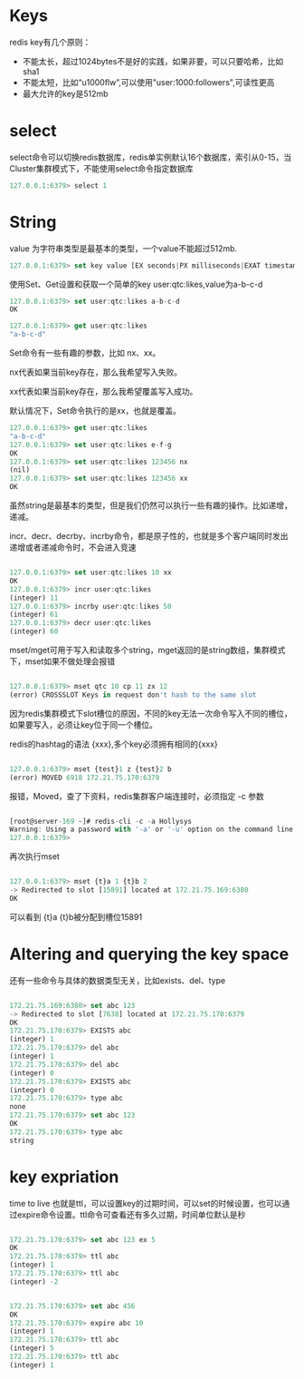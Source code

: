 # Keys

redis key有几个原则：
* 不能太长，超过1024bytes不是好的实践，如果非要，可以只要哈希，比如sha1
* 不能太短，比如“u1000flw”,可以使用"user:1000:followers",可读性更高
* 最大允许的key是512mb

# select

select命令可以切换redis数据库，redis单实例默认16个数据库，索引从0-15，当Cluster集群模式下，不能使用select命令指定数据库

```js
127.0.0.1:6379> select 1
```

# String

value 为字符串类型是最基本的类型，一个value不能超过512mb.

```js
127.0.0.1:6379> set key value [EX seconds|PX milliseconds|EXAT timestamp|PXAT milliseconds-timestamp|KEEPTTL] [NX|XX] [GET]
```

使用Set、Get设置和获取一个简单的key user:qtc:likes,value为a-b-c-d

```js
127.0.0.1:6379> set user:qtc:likes a-b-c-d
OK
```

```js
127.0.0.1:6379> get user:qtc:likes
"a-b-c-d"
```

Set命令有一些有趣的参数，比如 nx、xx。

nx代表如果当前key存在，那么我希望写入失败。

xx代表如果当前key存在，那么我希望覆盖写入成功。

默认情况下，Set命令执行的是xx，也就是覆盖。

```js
127.0.0.1:6379> get user:qtc:likes
"a-b-c-d"
127.0.0.1:6379> set user:qtc:likes e-f-g
OK
127.0.0.1:6379> set user:qtc:likes 123456 nx
(nil)
127.0.0.1:6379> set user:qtc:likes 123456 xx
OK

```

虽然string是最基本的类型，但是我们仍然可以执行一些有趣的操作。比如递增，递减。

incr、decr、decrby、incrby命令，都是原子性的，也就是多个客户端同时发出递增或者递减命令时，不会进入竞速

```js

127.0.0.1:6379> set user:qtc:likes 10 xx
OK
127.0.0.1:6379> incr user:qtc:likes
(integer) 11
127.0.0.1:6379> incrby user:qtc:likes 50
(integer) 61
127.0.0.1:6379> decr user:qtc:likes
(integer) 60

```

mset/mget可用于写入和读取多个string，mget返回的是string数组，集群模式下，mset如果不做处理会报错

```js

127.0.0.1:6379> mset qtc 10 cp 11 zx 12
(error) CROSSSLOT Keys in request don't hash to the same slot

```

因为redis集群模式下slot槽位的原因，不同的key无法一次命令写入不同的槽位，如果要写入，必须让key位于同一个槽位。

redis的hashtag的语法 {xxx},多个key必须拥有相同的{xxx}

```js

127.0.0.1:6379> mset {test}1 z {test}2 b
(error) MOVED 6918 172.21.75.170:6379

```

报错，Moved，查了下资料，redis集群客户端连接时，必须指定 -c 参数

```js

[root@server-169 ~]# redis-cli -c -a Hollysys
Warning: Using a password with '-a' or '-u' option on the command line interface may not be safe.
127.0.0.1:6379>

```

再次执行mset

```js

127.0.0.1:6379> mset {t}a 1 {t}b 2
-> Redirected to slot [15891] located at 172.21.75.169:6380
OK

```

可以看到 {t}a {t}b被分配到槽位15891


# Altering and querying the key space

还有一些命令与具体的数据类型无关，比如exists、del、type

```js

172.21.75.169:6380> set abc 123
-> Redirected to slot [7638] located at 172.21.75.170:6379
OK
172.21.75.170:6379> EXISTS abc
(integer) 1
172.21.75.170:6379> del abc
(integer) 1
172.21.75.170:6379> del abc
(integer) 0
172.21.75.170:6379> EXISTS abc
(integer) 0
172.21.75.170:6379> type abc
none
172.21.75.170:6379> set abc 123
OK
172.21.75.170:6379> type abc
string

```

# key expriation

time to live 也就是ttl，可以设置key的过期时间，可以set的时候设置，也可以通过expire命令设置。ttl命令可查看还有多久过期，时间单位默认是秒

```js

172.21.75.170:6379> set abc 123 ex 5
OK
172.21.75.170:6379> ttl abc
(integer) 1
172.21.75.170:6379> ttl abc
(integer) -2


```

```js

172.21.75.170:6379> set abc 456
OK
172.21.75.170:6379> expire abc 10
(integer) 1
172.21.75.170:6379> ttl abc
(integer) 5
172.21.75.170:6379> ttl abc
(integer) 1

```
